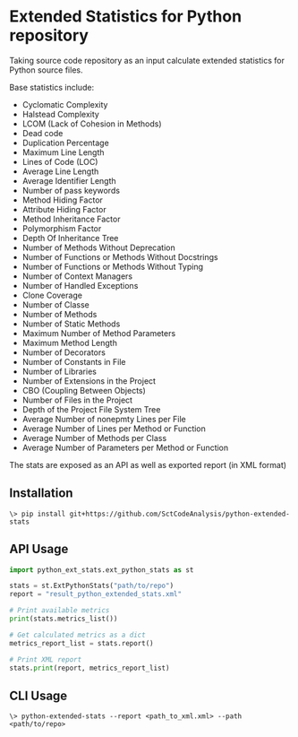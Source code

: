 # Extended Statistics for Python repository

Taking source code repository as an input calculate extended statistics for Python source files.  

Base statistics include:
- Cyclomatic Complexity
- Halstead Complexity
- LCOM (Lack of Cohesion in Methods)
- Dead code
- Duplication Percentage
- Maximum Line Length
- Lines of Code (LOC)
- Average Line Length
- Average Identifier Length
- Number of pass keywords
- Method Hiding Factor
- Attribute Hiding Factor
- Method Inheritance Factor
- Polymorphism Factor
- Depth Of Inheritance Tree
- Number of Methods Without Deprecation
- Number of Functions or Methods Without Docstrings
- Number of Functions or Methods Without Typing
- Number of Context Managers
- Number of Handled Exceptions
- Clone Coverage
- Number of Classe
- Number of Methods
- Number of Static Methods
- Maximum Number of Method Parameters
- Maximum Method Length
- Number of Decorators
- Number of Constants in File
- Number of Libraries
- Number of Extensions in the Project
- CBO (Coupling Between Objects)
- Number of Files in the Project
- Depth of the Project File System Tree
- Average Number of nonepmty Lines per File
- Average Number of Lines per Method or Function
- Average Number of Methods per Class
- Average Number of Parameters per Method or Function

The stats are exposed as an API as well as exported report (in XML format)

## Installation

```shell
\> pip install git+https://github.com/SctCodeAnalysis/python-extended-stats
```

## API Usage

```python
import python_ext_stats.ext_python_stats as st

stats = st.ExtPythonStats("path/to/repo")
report = "result_python_extended_stats.xml"

# Print available metrics
print(stats.metrics_list())

# Get calculated metrics as a dict
metrics_report_list = stats.report()

# Print XML report
stats.print(report, metrics_report_list)
```

## CLI Usage

```shell
\> python-extended-stats --report <path_to_xml.xml> --path <path/to/repo>
```
